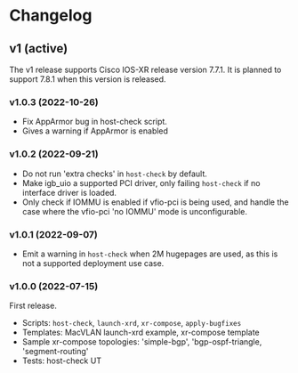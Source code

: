 # Changelog


## v1 (active)

The v1 release supports Cisco IOS-XR release version 7.7.1.
It is planned to support 7.8.1 when this version is released.


### v1.0.3 (2022-10-26)

- Fix AppArmor bug in host-check script.
- Gives a warning if AppArmor is enabled


### v1.0.2 (2022-09-21)

- Do not run 'extra checks' in `host-check` by default.
- Make igb_uio a supported PCI driver, only failing `host-check` if no interface driver is loaded.
- Only check if IOMMU is enabled if vfio-pci is being used, and handle the case where the vfio-pci 'no IOMMU' mode is unconfigurable.


### v1.0.1 (2022-09-07)

- Emit a warning in `host-check` when 2M hugepages are used, as this is not a
supported deployment use case.


### v1.0.0 (2022-07-15)

First release.

- Scripts: `host-check`, `launch-xrd`, `xr-compose`, `apply-bugfixes`
- Templates: MacVLAN launch-xrd example, xr-compose template
- Sample xr-compose topologies: 'simple-bgp', 'bgp-ospf-triangle, 'segment-routing'
- Tests: host-check UT
